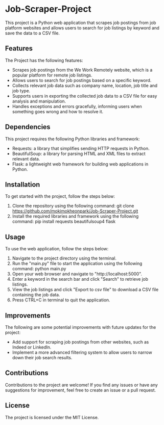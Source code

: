 # Job-Scraper-Project

This project is a Python web application that scrapes job postings from job platform websites and allows users to search for job listings by keyword and save the data to a CSV file.

## Features

The Project has the following features:

- Scrapes job postings from the We Work Remotely website, which is a popular platform for remote job listings.
- Allows users to search for job postings based on a specific keyword.
- Collects relevant job data such as company name, location, job title and job type.
- Supports users in exporting the collected job data to a CSV file for easy analysis and manipulation.
- Handles exceptions and errors gracefully, informing users when something goes wrong and how to resolve it.

## Dependencies

This project requires the following Python libraries and framework:

- Requests: a library that simplifies sending HTTP requests in Python.
- BeautifulSoup: a library for parsing HTML and XML files to extract relevant data.
- Flask: a lightweight web framework for building web applications in Python.

## Installation

To get started with the project, follow the steps below:

1. Clone the repository using the following command: git clone https://github.com/mokimokheonpark/Job-Scraper-Project.git
2. Install the required libraries and framework using the following command: pip install requests beautifulsoup4 flask

## Usage

To use the web application, follow the steps below:

1. Navigate to the project directory using the terminal.
2. Run the "main.py" file to start the application using the following command: python main.py
3. Open your web browser and navigate to "http://localhost:5000".
4. Enter a keyword in the search bar and click "Search" to retrieve job listings.
5. View the job listings and click "Export to csv file" to download a CSV file containing the job data.
6. Press CTRL+C in terminal to quit the application.

## Improvements

The following are some potential improvements with future updates for the project:

- Add support for scraping job postings from other websites, such as Indeed or LinkedIn.
- Implement a more advanced filtering system to allow users to narrow down their job search results.

## Contributions

Contributions to the project are welcome! If you find any issues or have any suggestions for improvement, feel free to create an issue or a pull request.

## License

The project is licensed under the MIT License.
